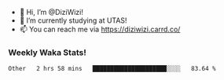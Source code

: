 - 👋 Hi, I’m @DiziWizi!
- 🌱 I’m currently studying at UTAS!
- 📫 You can reach me via https://diziwizi.carrd.co/

### Weekly Waka Stats!
<!--START_SECTION:waka-->

```text
Other   2 hrs 58 mins   █████████████████████░░░░   83.64 %
```

<!--END_SECTION:waka-->
